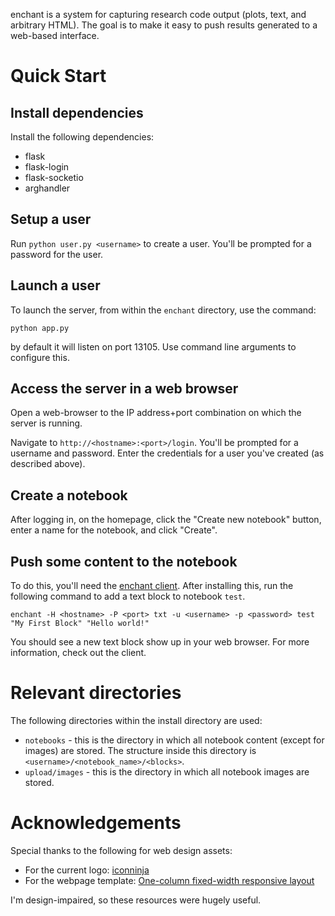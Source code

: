 enchant is a system for capturing research code output (plots, text, and
arbitrary HTML). The goal is to make it easy to push results generated to a
web-based interface.

# Quick Start

## Install dependencies
Install the following dependencies:

  - flask
  - flask-login
  - flask-socketio
  - arghandler

## Setup a user

Run `python user.py <username>` to create a user.  You'll be prompted for a password for the user.

## Launch a user

To launch the server, from within the `enchant` directory, use the command:

	python app.py

by default it will listen on port 13105. Use command line arguments to configure this.

## Access the server in a web browser

Open a web-browser to the IP address+port combination on which the server is
running.

Navigate to `http://<hostname>:<port>/login`. You'll be prompted for a username
and	password. Enter the credentials for a user you've created (as described
above).

## Create a notebook

After logging in, on the homepage, click the "Create new notebook" button,
enter a name for the notebook, and click "Create".

## Push some content to the notebook

To do this, you'll need the [enchant
client](https://github.com/druths/enchant-client). After installing this, run
the following command to add a text block to notebook `test`.

	enchant -H <hostname> -P <port> txt -u <username> -p <password> test "My First Block" "Hello world!"

You should see a new text block show up in your web browser. For more
information, check out the client.

# Relevant directories

The following directories within the install directory are used:

  * `notebooks` - this is the directory in which all notebook content (except
	for images) are stored. The structure inside this directory is
	`<username>/<notebook_name>/<blocks>`.
  * `upload/images` - this is the directory in which all notebook images are stored.

# Acknowledgements

Special thanks to the following for web design assets:

  * For the current logo: [iconninja](http://www.iconninja.com/round-shield-with-star-icon-832031)
  * For the webpage template: [One-column fixed-width responsive layout](https://github.com/russmaxdesign/example-layout-one-fixed)

I'm design-impaired, so these resources were hugely useful.
